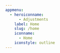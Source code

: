 ```yaml
---
appmenu:
  - heroiconname:
      - Adjustments
    label: Home
    slug: /home
    iconname:
      - Home
    iconstyle: outline
---
```

